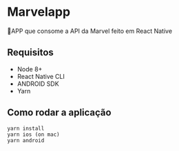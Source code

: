 # Marvelapp
📱APP que consome a API da Marvel feito em React Native


## Requisitos

* Node 8+
* React Native CLI
* ANDROID SDK
* Yarn

## Como rodar a aplicação

```
yarn install
yarn ios (on mac)
yarn android
```
